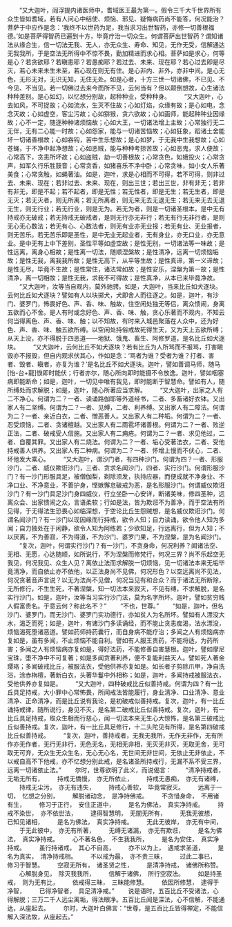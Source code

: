 <!-- { "loadSidebar": true } -->
　　“又大迦叶，阎浮提内诸医师中，耆域医王最为第一。假令三千大千世界所有众生皆如耆域，若有人问心中结使、烦恼、邪见、疑悔病药尚不能答，何况能治？菩萨于中应作是念：‘我终不以世药为足，我当求习出世智药，亦修一切善根福德。’如是菩萨得智药已遍到十方，毕竟疗治一切众生。何谓菩萨出世智药？谓知诸法从缘合生，信一切法无我、无人，亦无众生、寿命、知见，无作无受，信解通达无我我所，于是空法无所得中不惊不畏，勤加精进而求心相。菩萨如是求心，何等是心？若贪欲耶？若瞋恚耶？若愚痴耶？若过去、未来、现在耶？若心过去即是尽灭，若心未来未生未至，若心现在则无有住。是心非内、非外，亦非中间。是心无色，无形无对，无识无知，无住无处。如是心者，十方三世一切诸佛，不已见、不今见、不当见。若一切佛过去来今而所不见，云何当有？但以颠倒想故，心生诸法种种差别。是心如幻，以忆想分别故，起种种业，受种种身。
　　“又大迦叶，心去如风，不可捉故；心如流水，生灭不住故；心如灯焰，众缘有故；是心如电，念念灭故；心如虚空，客尘污故；心如猕猴，贪六欲故；心如画师，能起种种业因缘故；心不一定，随逐种种诸烦恼故；心如大王，一切诸法增上主故；心常独行无二无伴，无有二心能一时故；心如怨家，能与一切诸苦恼故；心如狂象，蹈诸土舍能坏一切诸善根故；心如吞钩，苦中生乐想故；是心如梦，于无我中生我想故；心如苍蝇，于不净中起净想故；心如恶贼，能与种种考掠苦故；心如恶鬼，求人便故；心常高下，贪恚所坏故；心如盗贼，劫一切善根故；心常贪色，如蛾投火；心常贪声，如军久行乐胜鼓音；心常贪香，如猪喜乐不净中卧；心常贪味，如小女人乐著美食；心常贪触，如蝇著油。如是，迦叶，求是心相而不可得，若不可得，则非过去、未来、现在；若非过去、未来、现在，则出三世；若出三世，非有非无；若非有非无，即是不起；若不起者，即是无性；若无性者，即是无生；若无生者，即是无灭；若无灭者，则无所离；若无所离者，则无来无去无退无生；若无来无去无退无生，则无行业；若无行业，则是无为。若无为者，则是一切诸圣根本，是中无有持戒亦无破戒；若无持戒无破戒者，是则无行亦无非行；若无有行无非行者，是则无心无心数法；若无有心、心数法者，则无有业亦无业报；若无有业、无业报者，则无苦乐。若无苦乐即是圣性，是中无业无起业者，无有身业，亦无口业，亦无意业。是中无有上中下差别，圣性平等如虚空故；是性无别，一切诸法等一味故；是性远离，离身心相故；是性离一切法，随顺涅槃故；是性清净，远离一切烦恼垢故；是性无我，离我我所故；是性无高下，从平等生故；是性真谛，第一义谛故；是性无尽，毕竟不生故；是性常住，诸法常如故；是性安乐，涅槃为第一故；是性清净，离一切相故；是性无我，求我不可得故；是性真净，从本已来毕竟净故。
　　“又大迦叶，汝等当自观内，莫外驰骋。如是，大迦叶，当来比丘如犬逐块。云何比丘如犬逐块？譬如有人以块掷犬，犬即舍人而往逐之。如是，迦叶，有沙门、婆罗门，怖畏好色、声、香、味、触故，住空闲处独无等侣，离众愦闹，身离五欲而心不舍。是人有时或念好色、声、香、味、触，贪心乐著而不观内，不知云何当得离色、声、香、味、触；以不知故，有时来入城邑聚落在人众中，还为好色、声、香、味、触五欲所缚。以空闲处持俗戒故死得生天，又为天上五欲所缚；从天上没，亦不得脱于四恶道——地狱、饿鬼、畜生、阿修罗道，是名比丘如犬逐块。
　　“又大迦叶，云何比丘不如犬逐块？若有比丘为人所骂而不报骂，打害瞋毁亦不报毁，但自内观求伏其心，作如是念：‘骂者为谁？受者为谁？打者、害者、毁者、瞋者，亦复为谁？’是名比丘不如犬逐块。迦叶，譬如善调马师，随马[怡-台+龍]悷即时能伏；行者亦尔，随心所向即时能摄不令放逸。迦叶，譬如咽塞病即能断命；如是，迦叶，一切见中唯有我见，即时能断于智慧命。譬如有人，随所缚处而求解脱；如是，迦叶，随心所著应当求解。
　　“又大迦叶，出家之人有二不净心。何谓为二？一者、读诵路伽耶等外道经书，二者、多畜诸好衣钵。又出家人有二坚缚。何谓为二？一者、见缚，二者、利养缚。又出家人有二障法。何谓为二？一者、亲近白衣，二者、憎恶善人。又出家人有二种垢。何谓为二？一者、忍受烦恼，二者、贪诸檀越。又出家人有二雨雹坏诸善根。何谓为二？一者、败逆正法，二者、破戒受人信施。又出家人有二痈疮。何谓为二？一者、求见他过，二者、自覆其罪。又出家人有二烧法。何谓为二？一者、垢心受著法衣，二者、受他持戒善人供养。又出家人有二种病。何谓为二？一者、怀增上慢而不伏心，二者、坏他发大乘心。
　　“又大迦叶，谓沙门者，有四种沙门。何谓为四？一者、形服沙门，二者、威仪欺诳沙门，三者、贪求名闻沙门，四者、实行沙门。何谓形服沙门？有一沙门形服具足，被僧伽梨，剃除须发，执持应器，而便成就不净身业、不净口业、不净意业，不善护身，悭嫉懈怠破戒为恶，是名形服沙门。何谓威仪欺诳沙门？有一沙门具足沙门身四威仪，行立坐卧一心安详，断诸美味，修四圣种，远离众会、出家愦闹之众，言语柔软；行如是法，皆为欺诳不为善净，而于空法有所见得，于无得法生恐畏心如临深想，于空论比丘生怨贼想，是名威仪欺诳沙门。何谓名闻沙门？有一沙门以现因缘而行持戒，欲令人知；自力读诵，欲令他人知为多闻；自力独处在于闲静，欲令人知为阿练若；少欲知足，行远离行，但为人知；不以厌离，不为善寂，不为得道，不为沙门、婆罗门果，不为涅槃，是为名闻沙门。
　　“复次，迦叶，何谓实行沙门？有一沙门，不贪身命，何况利养？闻诸法空、无相、无愿，心达随顺，如所说行，不为涅槃而修梵行，何况三界？尚不乐起空无我见，何况我见、众生人见？离依止法而求解脱一切烦恼，见一切诸法本来无垢毕竟清净，而自依止亦不依他，以正法身尚不见佛，何况形色？以空远离尚不见法，何况贪著音声言说？以无为法尚不见僧，何况当见有和合众？而于诸法无所断除，无所修行，不生生死，不著涅槃，知一切法本来寂灭，不见有缚，不求解脱，是名实行沙门。如是，迦叶，汝等当习实行沙门法，莫为名字所坏。迦叶，譬如贫穷贱人假富贵名。于意云何？称此名不？”
　　“不也，世尊。”
　　“如是，迦叶，但名沙门、婆罗门，而无沙门、婆罗门实功德行，亦如贫人为名所坏。譬如有人漂没大水，渴乏而死；如是，迦叶，有诸沙门多读诵经，而不能止贪恚痴渴，法水漂没，烦恼渴死堕诸恶道。譬如药师持药囊行，而自身病不能疗治；多闻之人有烦恼病亦复如是，虽有多闻，不止烦恼不能自利。譬如有人服王贵药，不能将适，为药所害；多闻之人有烦恼病亦复如是，得好法药，不能修善自害慧根。迦叶，譬如摩尼宝珠，堕不净中不可复著；如是多闻贪著利养，便不复能利益天人。譬如死人著金璎珞；多闻破戒比丘，被服法衣，受他供养亦复如是。如长者子剪除爪甲，净自洗浴，涂赤栴檀，著新白衣，头著华鬘中外相称；如是，迦叶，多闻持戒被服法衣，受他供养亦复如是。
　　“又大迦叶，四种破戒比丘似善持戒。何谓为四？有一比丘具足持戒，大小罪中心常怖畏，所闻戒法皆能履行，身业清净、口业清净、意业清净、正命清净，而是比丘说有我论，是初破戒似善持戒。复次，迦叶，有一比丘诵持戒律，随所说行，身见不灭，是名第二破戒比丘似善持戒。复次，迦叶，有一比丘具足持戒，取众生相而行慈心，闻一切法本来无生心大惊怖，是名第三破戒比丘似善持戒。复次，迦叶，有一比丘具足修行，十二头陀见有所得，是名第四破戒比丘似善持戒。
　　“复次，迦叶，善持戒者，无我无我所，无作无非作，无有所作亦无作者，无行无非行，无色无名，无相无非相，无灭无非灭，无取无舍，无可取无可弃，无众生无众生名，无心无心名，无世间无非世间，无依止无非依止，不以戒自高不下他戒，亦不忆想分别此戒，是名诸圣所持戒行，无漏不系不受三界，远离一切诸依止法。”
　　尔时，世尊欲明了此义，而说偈言：
　　“清净持戒者，　无垢无所有，
　　持戒无憍慢，　亦无所依止，
　　持戒无愚痴，　亦无有诸缚，
　　持戒无尘污，　亦无有违失，
　　持戒心善软，　毕竟常寂灭。
　　远离于一切，　忆想之分别，
　　解脱诸动念，　是净持佛戒。
　　不贪惜身命，　不用诸有生，
　　修习于正行，　安住正道中，
　　是名为佛法，　真实净持戒。
　　持戒不染世，　亦不依世法，
　　逮得智慧明，　无闇无所有，
　　无我无彼想，　已知见诸相，
　　是名为佛法，　真实净持戒。
　　无此无彼岸，　亦无有中间，
　　于无此彼中，　亦无有所著，
　　无缚无诸漏，　亦无有欺诳，
　　是名为佛法，　真实净持戒。
　　心不著名色，　不生我我所，
　　是名为安住，　真实净持戒。
　　虽行持诸戒，　其心不自高，
　　亦不以为上，　遇戒求圣道，
　　是名为真实，　清净持戒相。
　　不以戒为最，　亦不贵三昧，
　　过此二事已，　修习于智慧。
　　空寂无所有，　诸圣贤之性，
　　是清净持戒，　诸佛所称赞。
　　心解脱身见，　除灭我我所，
　　信解于诸佛，　所行空寂法。
　　如是持圣戒，　则为无有比，
　　依戒得三昧，　三昧能修慧。
　　依因所修慧，　逮得于净智，
　　已得净智者，　具足清净戒。”
　　说是语时，五百比丘不受诸法，心得解脱；三万二千人远尘离垢，得法眼净。五百比丘闻是深法，心不信解，不能通达，从座起去。
　　尔时，大迦叶白佛言：“世尊，是五百比丘皆得禅定，不能信解入深法故，从座起去。”
